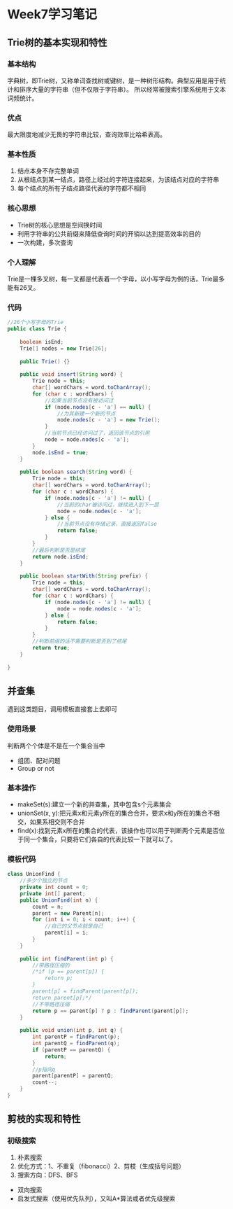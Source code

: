 # Week7学习笔记

## Trie树的基本实现和特性

### 基本结构

字典树，即Trie树，又称单词查找树或键树，是一种树形结构。典型应用是用于统计和排序大量的字符串（但不仅限于字符串）。
所以经常被搜索引擎系统用于文本词频统计。

### 优点

最大限度地减少无畏的字符串比较，查询效率比哈希表高。

### 基本性质
1. 结点本身不存完整单词
2. 从根结点到某一结点，路径上经过的字符连接起来，为该结点对应的字符串
3. 每个结点的所有子结点路径代表的字符都不相同

### 核心思想

- Trie树的核心思想是空间换时间
- 利用字符串的公共前缀来降低查询时间的开销以达到提高效率的目的
- 一次构建，多次查询

### 个人理解

Trie是一棵多叉树，每一叉都是代表着一个字母，以小写字母为例的话，Trie最多能有26叉。

### 代码
```java
//26个小写字母的Trie
public class Trie {
    
    boolean isEnd;
    Trie[] nodes = new Trie[26];
    
    public Trie() {}
    
    public void insert(String word) {
        Trie node = this;
        char[] wordChars = word.toCharArray();
        for (char c : wordChars) {
            //如果当前节点没有被访问过
            if (node.nodes[c - 'a'] == null) {
                //为其新建一个新的节点
                node.nodes[c - 'a'] = new Trie();
            }
            //当前节点已经访问过了，返回该节点的引用
            node = node.nodes[c - 'a'];
        }
        node.isEnd = true;
    }
    
    public boolean search(String word) {
        Trie node = this;
        char[] wordChars = word.toCharArray();
        for (char c : wordChars) {
            if (node.nodes[c - 'a'] != null) {
                //当前的char被访问过，继续进入到下一层
                node = node.nodes[c - 'a'];
            } else {
                //当前节点没有存储记录，直接返回false
                return false;
            }
        }
        //最后判断是否是结尾
        return node.isEnd;
    }
    
    public boolean startWith(String prefix) {
        Trie node = this;
        char[] wordChars = word.toCharArray();
        for (char c : wordChars) {
            if (node.nodes[c - 'a'] != null) {
                node = node.nodes[c - 'a'];
            } else {
                return false;
            }
        }
        //判断前缀的话不需要判断是否到了结尾
        return true;
    }
    
}
```

## 并查集

遇到这类题目，调用模板直接套上去即可

### 使用场景

判断两个个体是不是在一个集合当中
- 组团、配对问题
- Group or not

### 基本操作

- makeSet(s):建立一个新的并查集，其中包含s个元素集合
- unionSet(x, y):把元素x和元素y所在的集合合并，要求x和y所在的集合不相交，如果系相交则不合并
- find(x):找到元素x所在的集合的代表，该操作也可以用于判断两个元素是否位于同一个集合，只要将它们各自的代表比较一下就可以了。

### 模板代码

```java
class UnionFind {
    //多少个独立的节点
    private int count = 0;
    private int[] parent;
    public UnionFind(int n) {
        count = n;
        parent = new Parent[n];
        for (int i = 0; i < count; i++) {
            //自己的父节点就是自己
            parent[i] = i;
        }
    }
    
    public int findParent(int p) {
        //带路径压缩的
        /*if (p == parent[p]) {
            return p;
        }
        parent[p] = findParent(parent[p]);
        return parent[p];*/
        //不带路径压缩
        return p == parent[p] ? p : findParent(parent[p]);
    }
    
    public void union(int p, int q) {
        int parentP = findParent(p);
        int parentQ = findParent(q);
        if (parentP == parentQ) {
            return;
        }
        //p指向q
        parent[parentP] = parentQ;
        count--;
    }
}
```

## 剪枝的实现和特性

### 初级搜索

1. 朴素搜索
2. 优化方式：1、不重复（fibonacci）2、剪枝（生成括号问题）
3. 搜索方向：DFS、BFS
- 双向搜索
- 启发式搜索（使用优先队列），又叫A*算法或者优先级搜索
